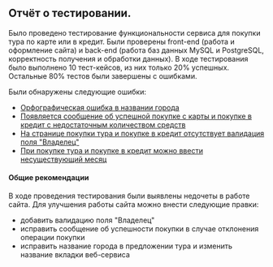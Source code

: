 ## Отчёт о тестировании.

Было проведено тестирование функциональности сервиса для покупки тура по карте или в кредит. Были проверены front-end (работа и оформление сайта) и back-end (работа баз данных MySQL и PostgreSQL, корректность получения и обработки данных). В ходе тестирования было выполнено 10 тест-кейсов, из них только 20% успешных. Остальные 80% тестов были завершены с ошибками.

Были обнаружены следующие ошибки:
* [Орфографическая ошибка в названии города](https://github.com/BVBukaeva/Diplom/issues/1)
* [Появляется сообщение об успешной покупке с карты и покупке в кредит с недостаточным количеством средств](https://github.com/BVBukaeva/Diplom/issues/2)
* [На странице покупки тура и покупке в кредит отсутствует валидация поля "Владелец"](https://github.com/BVBukaeva/Diplom/issues/3)
* [При покупке тура и покупке в кредит можно ввести несуществующий месяц](https://github.com/BVBukaeva/Diplom/issues/4)



#### Общие рекомендации
В ходе проведения тестирования были выявлены недочеты в работе сайта. Для улучшения работы сайта можно внести следующие правки:
* добавить валидацию поля "Владелец"
* исправить сообщение об успешности покупки в случае отклонения операции покупки 
* исправить название города в предложении тура и изменить название вкладки веб-сервиса

